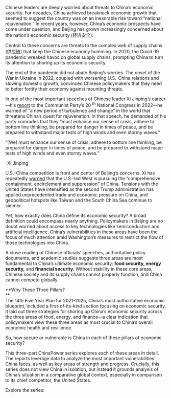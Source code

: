 Chinese leaders are deeply worried about threats to China’s economic security. For decades, China achieved breakneck economic growth that seemed to suggest the country was on an inexorable rise toward “national rejuvenation.” In recent years, however, China’s economic prospects have come under question, and Beijing has grown increasingly concerned about the nation’s economic security (经济安全).

Central to these concerns are threats to the complex web of supply chains (供应链) that keep the Chinese economy humming. In 2020, the Covid-19 pandemic wreaked havoc on global supply chains, prompting China to turn its attention to shoring up its economic security.

The end of the pandemic did not abate Beijing’s worries. The onset of the War in Ukraine in 2022, coupled with worsening U.S.-China relations and slowing domestic growth, convinced Chinese policymakers that they need to better fortify their economy against mounting threats.

In one of the most important speeches of Chinese leader Xi Jinping’s career—his [report](https://www.gov.cn/xinwen/2022-10/25/content_5721685.htm) to the Communist Party’s 20 <sup>th</sup> National Congress in 2022—he warned of “a new period of turbulence and change” in the world that threatens China’s quest for rejuvenation. In that speech, he demanded of his party comrades that they “must enhance our sense of crisis, adhere to bottom line thinking, be prepared for danger in times of peace, and be prepared to withstand major tests of high winds and even stormy waves.”

“\[We\] must enhance our sense of crisis, adhere to bottom line thinking, be prepared for danger in times of peace, and be prepared to withstand major tests of high winds and even stormy waves.”

\-Xi Jinping

U.S.-China competition is front and center of Beijing’s concerns. Xi has repeatedly [warned](https://www.npr.org/2023/03/07/1161570798/china-accuses-u-s-of-containment-warns-of-potential-conflict) that the U.S.-led West is pursuing the “comprehensive containment, encirclement and suppression” of China. Tensions with the United States have intensified as the second Trump administration has applied unprecedented trade and economic pressure on China, and geopolitical hotspots like Taiwan and the South China Sea continue to simmer.

Yet, how exactly does China define its economic security? A broad definition could encompass nearly anything. Policymakers in Beijing are no doubt worried about access to key technologies like semiconductors and artificial intelligence. China’s vulnerabilities in these areas have been the focus of much attention amid Washington’s measures to restrict the flow of those technologies into China.

A close reading of Chinese officials’ speeches, authoritative policy documents, and academic studies suggests three areas are most fundamental to China’s ultimate economic security: **food security, energy security,** and **financial security.** Without stability in these core areas, Chinese society and its supply chains cannot properly function, and China cannot compete globally.

**Why These Three Pillars?  
**  
The 14th Five Year Plan for 2021-2025, China’s most authoritative economic blueprint, included a first-of-its-kind section focusing on economic security. It laid out three strategies for shoring up China’s economic security across the three areas of food, energy, and finance—a clear indication that policymakers view these three areas as most crucial to China’s overall economic health and resilience.

So, how secure or vulnerable is China in each of these pillars of economic security?

This three-part ChinaPower series explores each of these areas in detail. The reports leverage data to analyze the most important vulnerabilities China faces, as well as key areas of strength and progress. Crucially, this series does not view China in isolation, but instead it grounds analysis of China’s situation in a comparative global context, especially in comparison to its chief competitor, the United States.

Explore the series: